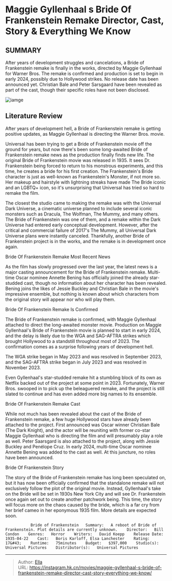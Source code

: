 # Maggie Gyllenhaal s Bride Of Frankenstein Remake Director, Cast, Story &amp; Everything We Know


## SUMMARY 



  After years of development struggles and cancelations, a Bride of Frankenstein remake is finally in the works, directed by Maggie Gyllenhaal for Warner Bros.   The remake is confirmed and production is set to begin in early 2024, possibly due to Hollywood strikes. No release date has been announced yet.   Christian Bale and Peter Sarsgaard have been revealed as part of the cast, though their specific roles have not been disclosed.  

![iamge](https://static1.srcdn.com/wordpress/wp-content/uploads/2019/09/Bride-of-Frankenstein.jpg)

## Literature Review

After years of development hell, a Bride of Frankenstein remake is getting positive updates, as Maggie Gyllenhaal is directing the Warner Bros. movie.




Universal has been trying to get a Bride of Frankenstein movie off the ground for years, but now there&#39;s been some long-awaited Bride of Frankenstein remake news as the production finally finds new life. The original Bride of Frankenstein movie was released in 1935. It sees Dr. Frankenstein being forced to return to his monstrous experiments, and this time, he creates a bride for his first creation. The Frankenstein&#39;s Bride character is just as well-known as Frankenstein&#39;s Monster, if not more so. Her makeup and hairstyle with lightning streaks have made The Bride iconic and an LGBTQ&#43; icon, so it&#39;s unsurprising that Universal has tried so hard to remake the film.




The closest the studio came to making the remake was with the Universal Dark Universe, a cinematic universe planned to include several iconic monsters such as Dracula, The Wolfman, The Mummy, and many others. The Bride of Frankenstein was one of them, and a remake within the Dark Universe had entered early conceptual development. However, after the critical and commercial failure of 2017&#39;s The Mummy, all Universal Dark Universe plans were instantly canceled. Thankfully, another Bride of Frankenstein project is in the works, and the remake is in development once again.


 Bride Of Frankenstein Remake Most Recent News 
          

As the film has slowly progressed over the last year, the latest news is a major casting announcement for the Bride of Frankenstein remake. Multi-time Oscar nominee Annette Bening has officially joined the already star-studded cast, though no information about her character has been revealed. Bening joins the likes of Jessie Buckley and Christian Bale in the movie&#39;s impressive ensemble, but nothing is known about which characters from the original story will appear nor who will play them. 






 Bride Of Frankenstein Remake Is Confirmed 
          

The Bride of Frankenstein remake is confirmed, with Maggie Gyllenhaal attached to direct the long-awaited monster movie. Production on Maggie Gyllenhaal&#39;s Bride of Frankenstein movie is planned to start in early 2024, and the delay is likely due to the WGA and SAG-AFTRA strikes which brought Hollywood to a standstill throughout most of 2023. The confirmation comes as a surprise following years of development hell.



The WGA strike began in May 2023 and was resolved in September 2023, and the SAG-AFTRA strike began in July 2023 and was resolved in November 2023. 




Even Gyllenhaal&#39;s star-studded remake hit a stumbling block of its own as Netflix backed out of the project at some point in 2023. Fortunately, Warner Bros. swooped in to pick up the beleaguered remake, and the project is still slated to continue and has even added more big names to its ensemble. 






 Bride Of Frankenstein Remake Cast 
          

While not much has been revealed about the cast of the Bride of Frankenstein remake, a few huge Hollywood stars have already been attached to the project. First announced was Oscar winner Christian Bale (The Dark Knight), and the actor will be reuniting with former co-star Maggie Gyllenhaal who is directing the film and will presumably play a role as well. Peter Saarsgard is also attached to the project, along with Jessie Buckley and Penélope Cruz. In early 2024, multi-time Oscar nominee Annette Bening was added to the cast as well. At this juncture, no roles have been announced.



 Bride Of Frankenstein Story 
          




The story of the Bride of Frankenstein remake has long been speculated on, but it has now been officially confirmed that the standalone remake will not exclusively follow the plot of the original movie. Instead, Gyllenhaal&#39;s take on the Bride will be set in 1930s New York City and will see Dr. Frankenstein once again set out to create another patchwork being. This time, the story will focus more on the chaos caused by the bride, which is a far cry from her brief cameo in her eponymous 1935 film. More details are expected soon. 

               Bride of Frankenstein   Summary:   A reboot of Bride of Frankenstein. Plot details are currently unknown.    Director:   Bill Condon    Genres:   Horror    Writers:   David Koepp    Release Date:   1935-04-22    Cast:   Boris Karloff, Elsa Lanchester    Rating:   17&#43;    Runtime:   75minutes    Budget:   $397,000    Studio(s):   Universal Pictures    Distributor(s):   Universal Pictures      

---

> Author: [Ella](https://instagram.hk.cn/)  
> URL: https://instagram.hk.cn/movies/maggie-gyllenhaal-s-bride-of-frankenstein-remake-director-cast-story-everything-we-know/  

